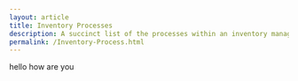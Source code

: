 ```yaml
---
layout: article
title: Inventory Processes
description: A succinct list of the processes within an inventory management system.
permalink: /Inventory-Process.html
---
```

hello how are you